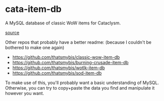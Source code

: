 # cata-item-db
A MySQL database of classic WoW items for Cataclysm.

[source](https://github.com/mangosthree/database/blob/master/World/Setup/FullDB/item_template.sql)

Other repos that probably have a better readme: (because I couldn't be bothered to make one again)
- https://github.com/thatsmybis/classic-wow-item-db
- https://github.com/thatsmybis/burning-crusade-item-db
- https://github.com/thatsmybis/wotlk-item-db
- https://github.com/thatsmybis/sod-item-db

To make use of this, you'll probably want a basic understanding of MySQL. Otherwise, you can try to copy+paste the data you find and manipulate it however you want.
